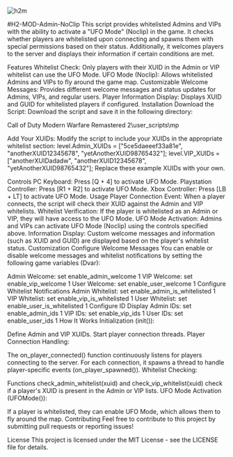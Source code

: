 ![h2m](https://github.com/user-attachments/assets/4ca24ebf-86f1-4bc6-96d5-570e4110b8b9)
    

#H2-MOD-Admin-NoClip
This script provides whitelisted Admins and VIPs with the ability to activate a "UFO Mode" (Noclip) in the game. It checks whether players are whitelisted upon connecting and spawns them with special permissions based on their status. Additionally, it welcomes players to the server and displays their information if certain conditions are met.

Features
Whitelist Check: Only players with their XUID in the Admin or VIP whitelist can use the UFO Mode.
UFO Mode (Noclip): Allows whitelisted Admins and VIPs to fly around the game map.
Customizable Welcome Messages: Provides different welcome messages and status updates for Admins, VIPs, and regular users.
Player Information Display: Displays XUID and GUID for whitelisted players if configured.
Installation
Download the Script: Download the script and save it in the following directory:

Call of Duty Modern Warfare Remastered 2\user_scripts\mp

Add Your XUIDs: Modify the script to include your XUIDs in the appropriate whitelist section:
level.Admin_XUIDs = ["5ce5daeeef33a81e", "anotherXUID12345678", "yetAnotherXUID98765432"];
level.VIP_XUIDs = ["anotherXUIDadadw", "anotherXUID12345678", "yetAnotherXUID98765432"];
Replace these example XUIDs with your own.

Controls
PC Keyboard: Press [Q + 4] to activate UFO Mode.
Playstation Controller: Press [R1 + R2] to activate UFO Mode.
Xbox Controller: Press [LB + LT] to activate UFO Mode.
Usage
Player Connection Event: When a player connects, the script will check their XUID against the Admin and VIP whitelists.
Whitelist Verification: If the player is whitelisted as an Admin or VIP, they will have access to the UFO Mode.
UFO Mode Activation: Admins and VIPs can activate UFO Mode (Noclip) using the controls specified above.
Information Display: Custom welcome messages and information (such as XUID and GUID) are displayed based on the player's whitelist status.
Customization
Configure Welcome Messages
You can enable or disable welcome messages and whitelist notifications by setting the following game variables (Dvar):

Admin Welcome: set enable_admin_welcome 1
VIP Welcome: set enable_vip_welcome 1
User Welcome: set enable_user_welcome 1
Configure Whitelist Notifications
Admin Whitelist: set enable_admin_is_whitelisted 1
VIP Whitelist: set enable_vip_is_whitelisted 1
User Whitelist: set enable_user_is_whitelisted 1
Configure ID Display
Admin IDs: set enable_admin_ids 1
VIP IDs: set enable_vip_ids 1
User IDs: set enable_user_ids 1
How It Works
Initialization (init()):

Define Admin and VIP XUIDs.
Start player connection threads.
Player Connection Handling:

The on_player_connected() function continuously listens for players connecting to the server.
For each connection, it spawns a thread to handle player-specific events (on_player_spawned()).
Whitelist Checking:

Functions check_admin_whitelist(xuid) and check_vip_whitelist(xuid) check if a player's XUID is present in the Admin or VIP lists.
UFO Mode Activation (UFOMode()):

If a player is whitelisted, they can enable UFO Mode, which allows them to fly around the map.
Contributing
Feel free to contribute to this project by submitting pull requests or reporting issues!

License
This project is licensed under the MIT License - see the LICENSE file for details.
